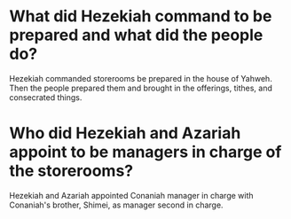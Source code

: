 # What did Hezekiah command to be prepared and what did the people do?

Hezekiah commanded storerooms be prepared in the house of Yahweh. Then the people prepared them and brought in the offerings, tithes, and consecrated things. 

# Who did Hezekiah and Azariah appoint to be managers in charge of the storerooms?

Hezekiah and Azariah appointed Conaniah manager in charge with Conaniah's brother, Shimei, as manager second in charge. 